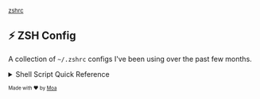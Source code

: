 <sub>[zshrc](https://github.com/moatorres/zshrc)</sub>

## ⚡️ ZSH Config

A collection of `~/.zshrc` configs I've been using over the past few months.

<details><summary>Shell Script Quick Reference</summary>

<br />
<sub>This is a [quick reference guide](https://www.shellscript.sh/quickref.html) to the meaning of some of the less easily guessed commands and codes of shell scripts. By their nature, they are also quite difficult to find using search engines. These examples include process management, shell scripts arguments, and shell script test conditions.</sub>
<br />
  
| CHAR | DESCRIPTION | EXAMPLE |
|:---:|-|:-|
| `&` | Run the previous command in the background | `ls &` |
|`&&`| Logical AND	                                                                        |`if [ "$foo" -ge "0" ] && [ "$foo" -le "9"]`|
|`\|\|`| Logical OR	                                                                         |`if [ "$foo" -lt "0" ] \|\| [ "$foo" -gt "9" ]`|
|`^`| Start of line	                                                                      |`grep "^foo"`|
|`$`| End of line	                                                                        |`grep "foo$"`|
|`=`| String equality (cf. -eq)	                                                          |`if [ "$foo" = "bar" ]`|
|`!`|	Logical NOT	                                                                        |`if [ "$foo" != "bar" ]`|
|`$$`| PID of current shell	                                                               |`echo "my PID = $$"`|
|`$!`| PID of last background command	                                                     |`ls & echo "PID of ls = $!"`|
|`$?`| exit status of last command	                                                        |`ls ; echo "ls returned code $?"`|
|`$0`| Name of current command (as called)	                                                |`echo "I am $0"`|
|`$1`| Name of current command's first parameter	                                           |`echo "My first argument is $1"`|
|`$9`| Name of current command's ninth parameter	                                           |`echo "My ninth argument is $9"`|
|`$@`| All of current command's parameters (with whitespaces and quoting)	             |`echo "My arguments are $@"`|
|`$*`| All of current command's parameters (no whitespaces or quoting)	         |`echo "My arguments are $*"`|
|`-eq`| Numeric Equality	                                                                   |`if [ "$foo" -eq "9" ]`|
|`-ne`| Numeric Inquality	                                                                  |`if [ "$foo" -ne "9" ]`|
|`-lt`| Less Than	                                                                          |`if [ "$foo" -lt "9" ]`|
|`-le`| Less Than or Equal	                                                                 |`if [ "$foo" -le "9" ]`|
|`-gt`| Greater Than	                                                                       |`if [ "$foo" -gt "9" ]`|
|`-ge`| Greater Than or Equal	                                                              |`if [ "$foo" -ge "9" ]`|
|`-z`| String is zero length	                                                              |`if [ -z "$foo" ]`|
|`-n`| String is not zero length	                                                          |`if [ -n "$foo" ]`|
|`-nt`| Newer Than	                                                                         |`if [ "$file1" -nt "$file2" ]`|
|`-d`| Is a Directory	                                                                     |`if [ -d /bin ]`|
|`-f`| Is a File	                                                                          |`if [ -f /bin/ls ]`|
|`-r`| Is a readable file	                                                                 |`if [ -r /bin/ls ]`|
|`-w`| Is a writable file	                                                                 |`if [ -w /bin/ls ]`|
|`-x`| Is an executable file	                                                              |`if [ -x /bin/ls ]`|
|`()`| Function definition	                                                                |`function myfunc() { echo hello }`|

</details>

<sub><sup>Made with ❤️ by [Moa](https://github.com/moatorres)</sup></sub>
